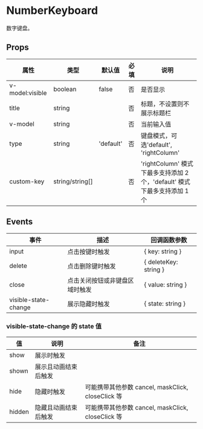 # NumberKeyboard

数字键盘。

## Props

| 属性         | 类型            | 默认值    | 必填 | 说明                                                                     |
| ------------ | --------------- | --------- | ---- | ------------------------------------------------------------------------ |
| v-model:visible | boolean         | false     | 否   | 是否显示                                                                 |
| title        | string          |           | 否   | 标题，不设置则不展示标题栏                                               |
| v-model      | string          |           | 否   | 当前输入值                                                               |
| type         | string          | 'default' | 否   | 键盘模式，可选'default', 'rightColumn'                                   |
| custom-key   | string/string[] |           | 否   | 'rightColumn' 模式下最多支持添加 2 个，'default' 模式下最多支持添加 1 个 |

## Events

| 事件                 | 描述                           | 回调函数参数          |
| -------------------- | ------------------------------ | --------------------- |
| input                | 点击按键时触发                 | { key: string }       |
| delete               | 点击删除键时触发               | { deleteKey: string } |
| close                | 点击关闭按钮或非键盘区域时触发 | { value: string }     |
| visible-state-change | 展示隐藏时触发                 | { state: string }     |

### visible-state-change 的 state 值

| 值     | 说明                 | 备注                                              |
| ------ | -------------------- | ------------------------------------------------- |
| show   | 展示时触发           |                                                   |
| shown  | 展示且动画结束后触发 |                                                   |
| hide   | 隐藏时触发           | 可能携带其他参数 cancel, maskClick, closeClick 等 |
| hidden | 隐藏且动画结束后触发 | 可能携带其他参数 cancel, maskClick, closeClick 等 |
